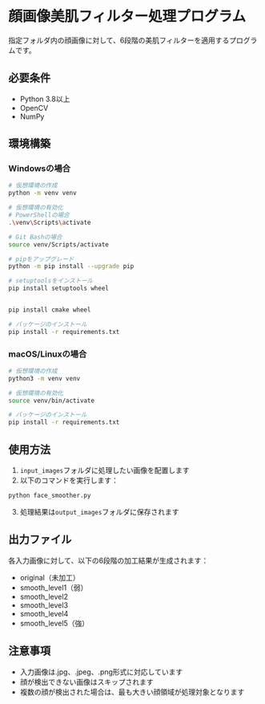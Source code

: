 # 顔画像美肌フィルター処理プログラム

指定フォルダ内の顔画像に対して、6段階の美肌フィルターを適用するプログラムです。

## 必要条件

- Python 3.8以上
- OpenCV
- NumPy

## 環境構築

### Windowsの場合
```bash
# 仮想環境の作成
python -m venv venv

# 仮想環境の有効化
# PowerShellの場合
.\venv\Scripts\activate

# Git Bashの場合
source venv/Scripts/activate

# pipをアップグレード
python -m pip install --upgrade pip

# setuptoolsをインストール
pip install setuptools wheel


pip install cmake wheel

# パッケージのインストール
pip install -r requirements.txt
```

### macOS/Linuxの場合
```bash
# 仮想環境の作成
python3 -m venv venv

# 仮想環境の有効化
source venv/bin/activate

# パッケージのインストール
pip install -r requirements.txt
```

## 使用方法

1. `input_images`フォルダに処理したい画像を配置します
2. 以下のコマンドを実行します：
```bash
python face_smoother.py
```
3. 処理結果は`output_images`フォルダに保存されます

## 出力ファイル

各入力画像に対して、以下の6段階の加工結果が生成されます：

- original（未加工）
- smooth_level1（弱）
- smooth_level2
- smooth_level3
- smooth_level4
- smooth_level5（強）

## 注意事項

- 入力画像は.jpg、.jpeg、.png形式に対応しています
- 顔が検出できない画像はスキップされます
- 複数の顔が検出された場合は、最も大きい顔領域が処理対象となります 